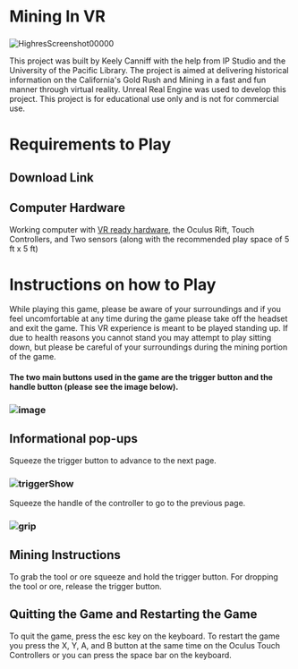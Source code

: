 # Mining In VR
### 
![HighresScreenshot00000](https://user-images.githubusercontent.com/23284476/62906411-60613880-bd23-11e9-85d3-a66fc8849e26.png)

This project was built by Keely Canniff with the help from IP Studio and the University of the Pacific Library.
The project is aimed at delivering historical information on the California's Gold Rush and Mining in a fast and fun manner through virtual reality. Unreal Real Engine was used to develop this project. This project is for educational use only and is not for commercial use.

# Requirements to Play
## Download Link

## Computer Hardware 
Working computer with [VR ready hardware](https://support.oculus.com/248749509016567/),
the Oculus Rift, Touch Controllers, and Two sensors (along with the recommended play space of 5 ft x 5 ft) 

# Instructions on how to Play
While playing this game, please be aware of your surroundings and if you feel uncomfortable at any time during the game please take off the headset and exit the game.
This VR experience is meant to be played standing up. If due to health reasons you cannot stand you may attempt to play sitting down, but please be careful of your surroundings during the mining portion of the game. 
#### The two main buttons used in the game are the trigger button and the handle button (please see the image below).

### ![image](https://user-images.githubusercontent.com/23284476/62905869-30b13100-bd21-11e9-81f8-a03132cc5ad4.png)

## Informational pop-ups
Squeeze the trigger button to advance to the next page. 
### ![triggerShow](https://user-images.githubusercontent.com/23284476/62905339-ed55c300-bd1e-11e9-857f-85e9e2841bf5.PNG)


Squeeze the handle of the controller to go to the previous page. 
### ![grip](https://user-images.githubusercontent.com/23284476/62905325-d616d580-bd1e-11e9-8d3a-4c0573d0396f.PNG)

## Mining Instructions
To grab the tool or ore squeeze and hold the trigger button. For dropping the tool or ore, release the trigger button.

## Quitting the Game and Restarting the Game
To quit the game, press the esc key on the keyboard. To restart the game you press the X, Y, A, and B button at the same time on the Oculus Touch Controllers or you can press the space bar on the keyboard.   
